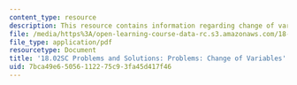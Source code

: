 ```yaml
---
content_type: resource
description: This resource contains information regarding change of variables.
file: /media/https%3A/open-learning-course-data-rc.s3.amazonaws.com/18-02sc-multivariable-calculus-fall-2010/7bca49e65056112275c93fa45d417f46_MIT18_02SC_pb_53_comb.pdf
file_type: application/pdf
resourcetype: Document
title: '18.02SC Problems and Solutions: Problems: Change of Variables'
uid: 7bca49e6-5056-1122-75c9-3fa45d417f46
---
```

